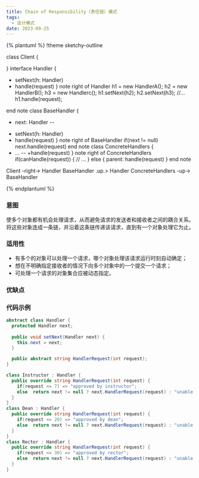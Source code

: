 ```yaml
---
title: Chain of Responsibility（责任链）模式
tags: 
  - 设计模式
date: 2023-09-25
---
```


{% plantuml %}
!theme sketchy-outline

class Client {

}
interface Handler {
  + setNext(h: Handler)
  + handle(request)
}
note right of Handler 
h1 = new HandlerA();
h2 = new HandlerB();
h3 = new Handlerc();
h1.setNext(h2);
h2.setNext(h3);
//...
h1.handle(request);

end note
class BaseHandler {
  - next: Handler
  --
  + setNext(h: Handler)
  + handle(request)
}
note right of BaseHandler 
if(next != null)
  next.handle(request)
end note
class ConcreteHandlers {
  + ...
  --
  +handle(request)
}
note right of ConcreteHandlers 
if(canHandle(request)) {
  // ...
} else {
  parent: handle(request)
}
end note

Client -right-> Handler
BaseHandler .up.> Handler
ConcreteHandlers -up-> BaseHandler

{% endplantuml %}

### 意图
使多个对象都有机会处理请求，从而避免请求的发送者和接收者之间的耦合关系。将这些对象连成一条链，并沿着这条链传递该请求，直到有一个对象处理它为止。

### 适用性
* 有多个的对象可以处理一个请求，哪个对象处理该请求运行时刻自动确定；
* 想在不明确指定接收者的情况下向多个对象中的一个提交一个请求；
* 可处理一个请求的对象集合应被动态指定。

### 优缺点


### 代码示例
```c#
abstract class Handler {
  protected Handler next;
  
  public void setNext(Handler next) {
    this.next = next;
  }

  public abstract string HandlerRequest(int request);
}

class Instructor : Handler {
  public override string HandlerRequest(int request) {
    if(request <= 7) => "approved by instructor";
    else  return next != null ? next.HandlerRequest(request) : "unable to approve"; 
  }
}
class Dean : Handler {
  public override string HandlerRequest(int request) {
    if(request <= 20) => "approved by dean";
    else  return next != null ? next.HandlerRequest(request) : "unable to approve"; 
  }
}
class Rector : Handler {
  public override string HandlerRequest(int request) {
    if(request <= 30) => "approved by rector";
    else  return next != null ? next.HandlerRequest(request) : "unable to approve"; 
  }
}
```
